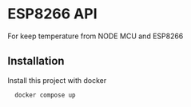 

# ESP8266 API

For keep temperature from NODE MCU and ESP8266 


## Installation

Install this project with docker

```bash
  docker compose up
```
    